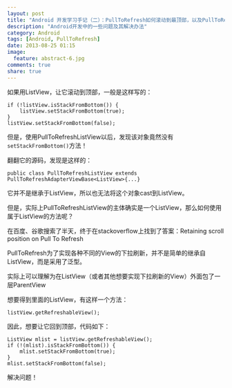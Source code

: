 ```yaml
---
layout: post
title: "Android 开发学习手记（二）：PullToRefresh如何滚动到最顶部，以及PullToRefresh的实质"
description: "Android开发中的一些问题及其解决办法"
category: Android
tags: [Android, PullToRefresh]
date: 2013-08-25 01:15
image:
  feature: abstract-6.jpg
comments: true
share: true
---
```


如果用ListView，让它滚动到顶部，一般是这样写的：

	if (!listView.isStackFromBottom()) {
		listView.setStackFromBottom(true);
	}
	listView.setStackFromBottom(false);

但是，使用PullToRefreshListView以后，发现该对象竟然没有`setStackFromBottom()`方法！

翻翻它的源码，发现是这样的：

	public class PullToRefreshListView extends PullToRefreshAdapterViewBase<ListView>{...}

它并不是继承于ListView，所以也无法将这个对象cast到ListView。

但是，实际上PullToRefreshListView的主体确实是一个ListView，那么如何使用属于ListView的方法呢？

在百度、谷歌搜索了半天，终于在stackoverflow上找到了答案：Retaining scroll position on Pull To Refresh

PullToRefresh为了实现各种不同的View的下拉刷新，并不是简单的继承自ListView，而是采用了泛型。

实际上可以理解为在ListView（或者其他想要实现下拉刷新的View）外面包了一层ParentView

想要得到里面的ListView，有这样一个方法：

	listView.getRefreshableView();

因此，想要让它回到顶部，代码如下：

	ListView mlist = listView.getRefreshableView();
	if (!(mlist).isStackFromBottom()) {
		mlist.setStackFromBottom(true);
	}
	mlist.setStackFromBottom(false);

解决问题！